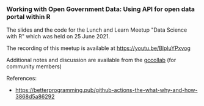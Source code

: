 ### Working with Open Government Data: Using API for open data portal within R

The slides and the code for the Lunch and Learn Meetup "Data Science with R" which was held on 25 June 2021.

The recording of this meetup is available at <https://youtu.be/BlpluYPxvog>

Additional notes and discussion are available from the [gccollab](https://gccollab.ca/file/view/8864413/en2021-07-25-meetup-video-and-codes-working-with-open-government-data-part-1-using-the-api-for-open-data-portal-within-rfr)
(for community members)

References:
- <https://betterprogramming.pub/github-actions-the-what-why-and-how-3868d5a86292>

